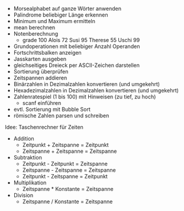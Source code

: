 - Morsealphabet auf ganze Wörter anwenden
- Palindrome beliebiger Länge erkennen
- Minimum und Maximum ermitteln
- mean berechnen
- Notenberechnung
    - grade 100 Alois 72 Susi 95 Therese 55 Uschi 99
- Grundoperationen mit beliebiger Anzahl Operanden
- Fortschrittsbalken anzeigen
- Jasskarten ausgeben
- gleichseitiges Dreieck per ASCII-Zeichen darstellen
- Sortierung überprüfen
- Zeitspannen addieren
- Binärzahlen in Dezimalzahlen konvertieren (und umgekehrt)
- Hexadezimalzahlen in Dezimalzahlen konvertieren (und umgekehrt)
- Zahlenratespiel (1 bis 100) mit Hinweisen (zu tief, zu hoch)
    - scanf einführen
- evtl. Sortierung mit Bubble Sort
- römische Zahlen parsen und schreiben

Idee: Taschenrechner für Zeiten

- Addition
    - Zeitpunkt + Zeitspanne = Zeitpunkt
    - Zeitspanne + Zeitspanne = Zeitspanne
- Subtraktion
    - Zeitpunkt - Zeitpunkt = Zeitspanne
    - Zeitspanne - Zeitspanne = Zeitspanne
    - Zeitpunkt - Zeitspanne = Zeitpunkt
- Multiplikation
    - Zeitspanne * Konstante = Zeitspanne
- Division
    - Zeitspanne / Konstante = Zeitspanne